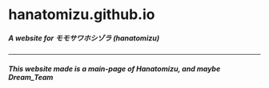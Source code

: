 # hanatomizu.github.io
##### A website for モモサワホシゾラ (hanatomizu)
---
##### This website made is a main-page of Hanatomizu, and maybe Dream_Team